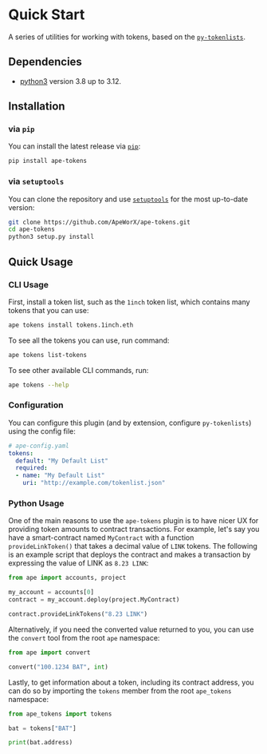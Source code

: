 # Quick Start

A series of utilities for working with tokens, based on the [`py-tokenlists`](https://github.com/ApeWorX/py-tokenlists).

## Dependencies

- [python3](https://www.python.org/downloads) version 3.8 up to 3.12.

## Installation

### via `pip`

You can install the latest release via [`pip`](https://pypi.org/project/pip/):

```bash
pip install ape-tokens
```

### via `setuptools`

You can clone the repository and use [`setuptools`](https://github.com/pypa/setuptools) for the most up-to-date version:

```bash
git clone https://github.com/ApeWorX/ape-tokens.git
cd ape-tokens
python3 setup.py install
```

## Quick Usage

### CLI Usage

First, install a token list, such as the `1inch` token list, which contains many tokens that you can use:

```bash
ape tokens install tokens.1inch.eth
```

To see all the tokens you can use, run command:

```bash
ape tokens list-tokens
```

To see other available CLI commands, run:

```bash
ape tokens --help
```

### Configuration

You can configure this plugin (and by extension, configure `py-tokenlists`) using the config file:

```yaml
# ape-config.yaml
tokens:
  default: "My Default List"
  required:
  - name: "My Default List"
    uri: "http://example.com/tokenlist.json"
```

### Python Usage

One of the main reasons to use the `ape-tokens` plugin is to have nicer UX for providing token amounts to contract transactions.
For example, let's say you have a smart-contract named `MyContract` with a function `provideLinkToken()` that takes a decimal value of `LINK` tokens.
The following is an example script that deploys the contract and makes a transaction by expressing the value of LINK as `8.23 LINK`:

```python
from ape import accounts, project

my_account = accounts[0]
contract = my_account.deploy(project.MyContract)

contract.provideLinkTokens("8.23 LINK")
```

Alternatively, if you need the converted value returned to you, you can use the `convert` tool from the root `ape` namespace:

```python
from ape import convert

convert("100.1234 BAT", int)
```

Lastly, to get information about a token, including its contract address, you can do so by importing the `tokens` member from the root `ape_tokens` namespace:

```python
from ape_tokens import tokens

bat = tokens["BAT"]

print(bat.address)
```
